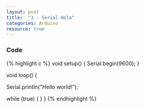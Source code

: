 ```yaml
---
layout: post
title:  "1 - Serial Hola"
categories: Arduino
resource: true
---
```


### Code

{% highlight c %}
void setup() {
  Serial.begin(9600);
}

void loop() {
 
  Serial.println("Hello world!");
  
  while (true) {
  }
}
{% endhighlight %}
